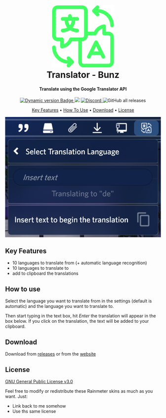 <link rel="stylesheet" href="https://cdnjs.cloudflare.com/ajax/libs/font-awesome/4.7.0/css/font-awesome.min.css">


<h1 align="center">
  <br>
  <a href="#"><img src="Images/Logo.png" alt="Logo" width="200"></a>
  <br>
  Translator - Bunz
  <br>
</h1>

<h4 align="center">Translate using the Google Translator API</h4>

<p align="center">
  <a href="https://droptopfour.com/community-apps">
    <img alt="Dynamic version Badge" src="https://img.shields.io/badge/dynamic/json?url=https%3A%2F%2Fraw.githubusercontent.com%2FDroptop-Four%2FGlobalData%2Fmain%2Fdata%2Fcommunity_apps%2Fcommunity_apps.json&query=%24.apps%5B%3F(%40.app.name%20%3D%3D%20'Translator')%5D.app.version&prefix=v&label=Version&color=43ff64">
  </a>
  <a href="https://droptopfour.com"><img src="https://img.shields.io/badge/Droptop%20Four%20Website-43ff64"></a>
  <a href="https://droptopfour.com/discord">
      <img alt="Discord" src="https://img.shields.io/discord/800124057923485728">
  </a>
  <img alt="GitHub all releases" src="https://img.shields.io/github/downloads/66Bunz/DroptopFour-Translator/total">
</p>

<p align="center">
  <a href="#key-features">Key Features</a> •
  <a href="#how-to-use">How To Use</a> •
  <a href="#download">Download</a> •
  <a href="#license">License</a>
</p>

![screenshot](Images/Screenshot.png)

## Key Features

- 10 languages to translate from (+ automatic language recognition)
- 10 languages to translate to
- add to clipboard the translations

## How to use

Select the language you want to translate from in the settings (default is automatic) and the language you want to translate to.

Then start typing in the text box, hit *Enter* the translation will appear in the box below. If you click on the translation, the text will be added to your clipboard.

## Download

Download from [releases](https://github.com/66Bunz/DroptopFour-Translator/releases) or from the [website](https://droptopfour.com/community-apps?id=24)

## License

[GNU General Public License v3.0](LICENSE)

Feel free to modify or redistribute these Rainmeter skins as much as you want. Just:
- Link back to me somehow
- Use ths same license
